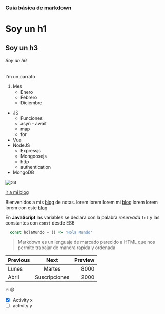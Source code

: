 ### Guia básica de markdown
# Soy un h1
## Soy un h3
###### Soy un h6

I'm un parrafo

1. Mes
   * Enero
   * Febrero
   * Diciembre
* JS
  * Funciones
  * asyn - await
  * map
  * for
* Vue
* NodeJS
    * Expressjs
    * Mongoosejs
    * http
    * authentication
* MongoDB

![Git](https://res.cloudinary.com/dqhme1rod/image/upload/v1651182155/blog-p/upbvzo5fczdxqz4vt8b1.jpg)

[ir a mi blog](neider-notes.netlify.app)

Bienvenidos a mis [blog] de notas. lorem lorem lorem
mi [blog] lorem lorem lorem con este [blog]

[blog]: neidernotes.netlify.app



En **JavaScript** las variables se declara con la palabra *reservada* `let` y las constantes con `const` desde ES6


```javascript
  const holaMundo = () => 'Hola Mundo'
```  


>   Markdown es un lenguaje de marcado parecido a HTML que nos permite trabajar de manera rapida y ordenada



Previous | Next | Preview
---|:---:|---:
Lunes | Martes | 8000
Abril | Suscripciones | 2000 



:fire: 
:smile:


- [x]  Activity x
- [ ]  activity y
